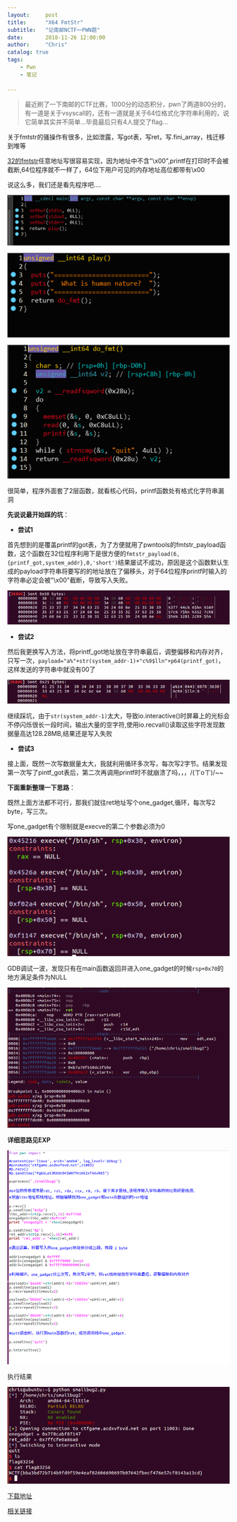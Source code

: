 ```yaml
---
layout:     post
title:      "X64 FmtStr"
subtitle:   "记南邮NCTF一PWN题"
date:       2018-11-26 12:00:00
author:     "Chris"
catalog: true
tags:
    - Pwn
    - 笔记
 
---
```


>最近刷了一下南邮的CTF比赛，1000分的动态积分，pwn了两道800分的，有一道是关于vsyscall的，还有一道就是关于64位格式化字符串利用的，说它简单其实并不简单...毕竟最后只有4人提交了flag...

关于fmtstr的骚操作有很多，比如泄露，写got表，写ret，写.fini_array，栈迁移到堆等

[32的fmtstr](https://sirhc.xyz/2018/09/01/32%E4%BD%8Dfmtstr%E6%BC%8F%E6%B4%9E%E5%88%A9%E7%94%A8/)任意地址写很容易实现，因为地址中不含"\x00",printf在打印时不会被截断,64位程序就不一样了，64位下用户可见的内存地址高位都带有\x00

说这么多，我们还是看先程序吧....

![](/img/pic/X64_fmtstr/1.jpg)

![](/img/pic/X64_fmtstr/2.jpg)

![](/img/pic/X64_fmtstr/3.jpg)

很简单，程序外面套了2层函数，就看核心代码，printf函数处有格式化字符串漏洞


**先说说最开始踩的坑**：

* **尝试1**

首先想到的是覆盖printf的got表，为了方便就用了pwntools的fmtstr_payload函数，这个函数在32位程序利用下是很方便的`fmtstr_payload(6,{printf_got,system_addr},0,'short')`结果屡试不成功，原因是这个函数默认生成的payload字符串将要写的的地址放在了偏移头，对于64位程序printf时输入的字符串必定会被"\x00"截断，导致写入失败。

![](/img/pic/X64_fmtstr/4.jpg)

* **尝试2**

然后我更换写入方法，将printf_got地址放在字符串最后，调整偏移和内存对齐，只写一次，`payload="a%"+str(system_addr-1)+"c%9$lln"+p64(printf_got)`，这样发送的字符串中就没有00了

![](/img/pic/X64_fmtstr/5.jpg)

继续踩坑，由于`str(system_addr-1)`太大，导致io.interactive()时屏幕上的光标会不停闪烁很长一段时间，输出大量的空字符,使用io.recvall()读取这些字符发现数据量高达128.28MB,结果还是写入失败

* **尝试3**

接上面，既然一次写数据量太大，我就利用循环多次写，每次写2字节。结果发现第一次写了pintf_got表后，第二次再调用printf时不就崩溃了吗，，，/(ㄒoㄒ)/~~


**下面重新整理一下思路**：

既然上面方法都不可行，那我们就往ret地址写个one_gadget,循环，每次写2 byte，写三次。

写one_gadget有个限制就是execve的第二个参数必须为0

![](/img/pic/X64_fmtstr/6.jpg)

GDB调试一波，发现只有在main函数返回并进入one_gadget的时候`rsp+0x70`的地方满足条件为NULL

![](/img/pic/X64_fmtstr/7.jpg)

**详细思路见EXP**

![](/img/pic/X64_fmtstr/8.jpg)

执行结果

![](/img/pic/X64_fmtstr/9.jpg)

[下载地址](https://github.com/yxshyj/project/tree/master/pwn/smallbug2)

[相关链接](https://bbs.ichunqiu.com/thread-42943-1-1.html?from=bkyl)